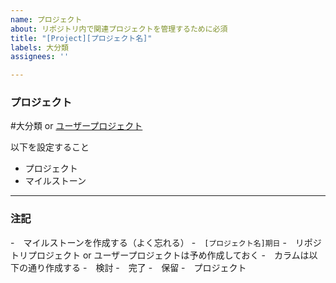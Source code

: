 ```yaml
---
name: プロジェクト
about: リポジトリ内で関連プロジェクトを管理するために必須
title: "[Project][プロジェクト名]"
labels: 大分類
assignees: ''

---
```


### プロジェクト
#大分類 or [ユーザープロジェクト](https://github.com/shimajima-eiji?tab=projects&type=beta)

以下を設定すること

- プロジェクト
- マイルストーン

---

### 注記

-　マイルストーンを作成する（よく忘れる）
  -　`[プロジェクト名]期日`
-　リポジトリプロジェクト or ユーザープロジェクトは予め作成しておく
-　カラムは以下の通り作成する
  -　検討
  -　完了
  -　保留
  -　プロジェクト
